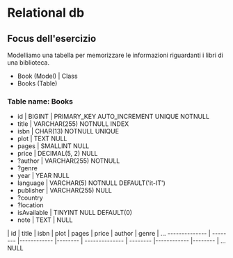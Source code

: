 # Relational db

## Focus dell'esercizio

Modelliamo una tabella per memorizzare le informazioni riguardanti i libri di una biblioteca.

- Book (Model) | Class
- Books (Table)

### Table name: Books

- id | BIGINT | PRIMARY_KEY AUTO_INCREMENT UNIQUE NOTNULL
- title | VARCHAR(255) NOTNULL INDEX
- isbn | CHAR(13) NOTNULL UNIQUE
- plot | TEXT NULL
- pages | SMALLINT NULL
- price | DECIMAL(5, 2) NULL
- ?author | VARCHAR(255) NOTNULL
- ?genre
- year | YEAR NULL
- language | VARCHAR(5) NOTNULL DEFAULT('it-IT')
- publisher | VARCHAR(255) NULL  
- ?country
- ?location
- isAvailable | TINYINT NULL DEFAULT(0)
- note | TEXT | NULL

| id            | title    | isbn        | plot    | pages          | price    | author      | genre   | ...
 -------------- | -------- |------------ |-------- | -------------- | -------- |------------ |-------- | ...
                                           NULL
